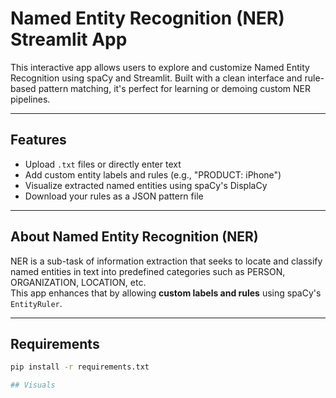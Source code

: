 # Named Entity Recognition (NER) Streamlit App

This interactive app allows users to explore and customize Named Entity Recognition using spaCy and Streamlit. Built with a clean interface and rule-based pattern matching, it's perfect for learning or demoing custom NER pipelines.

---

##  Features
- Upload `.txt` files or directly enter text
- Add custom entity labels and rules (e.g., "PRODUCT: iPhone")
- Visualize extracted named entities using spaCy's DisplaCy
- Download your rules as a JSON pattern file

---

## About Named Entity Recognition (NER)

NER is a sub-task of information extraction that seeks to locate and classify named entities in text into predefined categories such as PERSON, ORGANIZATION, LOCATION, etc.  
This app enhances that by allowing **custom labels and rules** using spaCy's `EntityRuler`.

---

## Requirements

```bash
pip install -r requirements.txt

## Visuals
